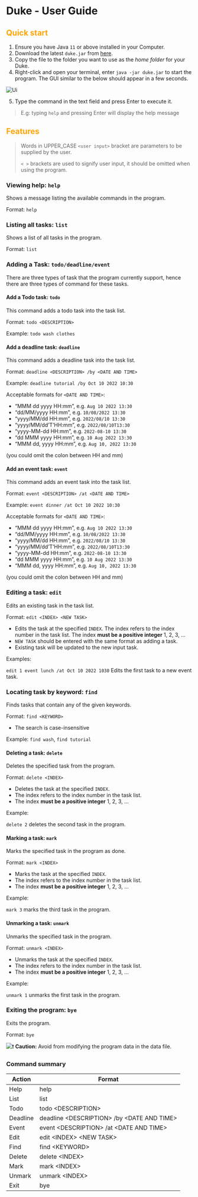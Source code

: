 # Duke - User Guide



<h2><span style="color:orange">Quick start</span></h2>

1. Ensure you have Java `11` or above installed in your Computer.
2. Download the latest `duke.jar` from [here](https://github.com/wweqg/ip/releases/tag/v0.2).
3. Copy the file to the folder you want to use as the *home folder* for your Duke.
4. Right-click and open your terminal, enter `java -jar duke.jar` to start the program. The GUI similar to the below should appear in a few seconds.

![Ui](https://wweqg.github.io/ip/Ui.png)

5. Type the command in the text field and press Enter to execute it.

> E.g: typing `help` and pressing Enter will display the help message



<h2><span style="color:orange">Features</span></h2>

> Words in UPPER_CASE `<user input>` bracket are parameters to be supplied by the user.
>
> `< >` brackets are used to signify user input, it should be omitted when using the program.  

### Viewing help: `help`

Shows a message listing the available commands in the program.

Format: `help`



### Listing all tasks: `list`

Shows a list of all tasks in the program.

Format: `list`



### Adding a Task: `todo/deadline/event`

There are three types of task that the program currently support, hence there are three types of command for these tasks.

#### Add a Todo task: `todo`

This command adds a todo task into the task list.

Format: `todo <DESCRIPTION>`

Example: `todo wash clothes`

#### Add a deadline task: `deadline`

This command adds a deadline task into the task list.

Format: `deadline <DESCRIPTION> /by <DATE AND TIME>`

Example: `deadline tutorial /by Oct 10 2022 10:30`

Acceptable formats for `<DATE AND TIME>`:

- “MMM dd yyyy HH:mm”, e.g. `Aug 10 2022 13:30`
- “dd/MM/yyyy HH:mm”, e.g. `10/08/2022 13:30`
- “yyyy/MM/dd HH:mm”, e.g. `2022/08/10 13:30`
- “yyyy/MM/dd’T’HH:mm”, e.g. `2022/08/10T13:30`
- “yyyy-MM-dd HH:mm”, e.g. `2022-08-10 13:30`
- “dd MMM yyyy HH:mm”, e.g. `10 Aug 2022 13:30`
- “MMM dd, yyyy HH:mm”, e.g. `Aug 10, 2022 13:30`

(you could omit the colon between HH and mm)

#### Add an event task: `event`

This command adds an event task into the task list.

Format: `event <DESCRIPTION> /at <DATE AND TIME>`

Example: `event dinner /at Oct 10 2022 10:30`

Acceptable formats for `<DATE AND TIME>`:

- “MMM dd yyyy HH:mm”, e.g. `Aug 10 2022 13:30`
- “dd/MM/yyyy HH:mm”, e.g. `10/08/2022 13:30`
- “yyyy/MM/dd HH:mm”, e.g. `2022/08/10 13:30`
- “yyyy/MM/dd’T’HH:mm”, e.g. `2022/08/10T13:30`
- “yyyy-MM-dd HH:mm”, e.g. `2022-08-10 13:30`
- “dd MMM yyyy HH:mm”, e.g. `10 Aug 2022 13:30`
- “MMM dd, yyyy HH:mm”, e.g. `Aug 10, 2022 13:30`

(you could omit the colon between HH and mm)



### Editing a task: `edit`

Edits an existing task in the task list.

Format: `edit <INDEX> <NEW TASK>`

+ Edits the task at the specified `INDEX`. The index refers to the index number in the task list. The index **must be a positive integer** 1, 2, 3, ...
+ `NEW TASK` should be entered with the same format as adding a task.
+ Existing task will be updated to the new input task.

Examples:

`edit 1 event lunch /at Oct 10 2022 1030` Edits the first task to a new event task.



### Locating task by keyword: `find`

Finds tasks that contain any of the given keywords.

Format: `find <KEYWORD>`

+ The search is case-insensitive

Example: `find wash`, `find tutorial`



#### Deleting a task: `delete`

Deletes the specified task from the program.

Format: `delete <INDEX>`

+ Deletes the task at the specified `INDEX`.
+ The index refers to the index number in the task list. 
+  The index **must be a positive integer** 1, 2, 3, ...

Example:

`delete 2` deletes the second task in the program.



#### Marking a task: `mark`

Marks the specified task in the program as done.

Format: `mark <INDEX>`

+ Marks the task at the specified `INDEX`.
+ The index refers to the index number in the task list. 
+  The index **must be a positive integer** 1, 2, 3, ...

Example:

`mark 3` marks the third task in the program.



#### Unmarking a task: `unmark`

Unmarks the specified task in the program.

Format: `unmark <INDEX>`

+ Unmarks the task at the specified `INDEX`.
+ The index refers to the index number in the task list. 
+  The index **must be a positive integer** 1, 2, 3, ...

Example:

`unmark 1` unmarks the first task in the program.



### Exiting the program: `bye`

Exits the program.

Format: `bye`



![:exclamation:](https://github.githubassets.com/images/icons/emoji/unicode/2757.png) **Caution:** Avoid from modifying the program data in the data file.



### Command summary

| Action   | Format                                     |
| -------- | ------------------------------------------ |
| Help     | help                                       |
| List     | list                                       |
| Todo     | todo \<DESCRIPTION\>                         |
| Deadline | deadline \<DESCRIPTION\> /by \<DATE AND TIME\> |
| Event    | event \<DESCRIPTION\> /at \<DATE AND TIME\>    |
| Edit     | edit \<INDEX\> \<NEW TASK\>                    |
| Find     | find \<KEYWORD\>                             |
| Delete   | delete \<INDEX\>                             |
| Mark     | mark \<INDEX\>                               |
| Unmark   | unmark \<INDEX\>                             |
| Exit     | bye                                        |

